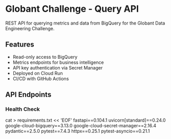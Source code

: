 # Globant Challenge - Query API

REST API for querying metrics and data from BigQuery for the Globant Data Engineering Challenge.

## Features

- Read-only access to BigQuery
- Metrics endpoints for business intelligence
- API key authentication via Secret Manager
- Deployed on Cloud Run
- CI/CD with GitHub Actions

## API Endpoints

### Health Check
cat > requirements.txt << 'EOF'
fastapi==0.104.1
uvicorn[standard]==0.24.0
google-cloud-bigquery==3.13.0
google-cloud-secret-manager==2.16.4
pydantic==2.5.0
pytest==7.4.3
httpx==0.25.1
pytest-asyncio==0.21.1

